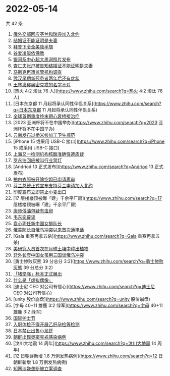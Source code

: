 # 2022-05-14

共 42 条

<!-- BEGIN -->
<!-- 最后更新时间 Sat May 14 2022 18:11:50 GMT+0800 (China Standard Time) -->

1. [俄外交部回应芬兰和瑞典加入北约](https://www.zhihu.com/search?q=俄外交部回应芬兰和瑞典加入北约)
1. [结婚证不能证明是夫妻](https://www.zhihu.com/search?q=结婚证不能证明是夫妻)
1. [拜登下令全美降半旗](https://www.zhihu.com/search?q=拜登下令全美降半旗)
1. [谷爱凌皈依佛教](https://www.zhihu.com/search?q=谷爱凌皈依佛教)
1. [银河系中心超大黑洞照片发布](https://www.zhihu.com/search?q=银河系中心超大黑洞照片发布)
1. [查亡夫账户被告知结婚证不能证明是夫妻](https://www.zhihu.com/search?q=查亡夫账户被告知结婚证不能证明是夫妻)
1. [马斯克再遭监管机构调查](https://www.zhihu.com/search?q=马斯克再遭监管机构调查)
1. [武汉早期新冠患者两年后还有症状](https://www.zhihu.com/search?q=武汉早期新冠患者两年后还有症状)
1. [王林发称奥密克戎的名字不对](https://www.zhihu.com/search?q=王林发称奥密克戎的名字不对)
1. [热火 4:2 淘汰 76 人](https://www.zhihu.com/search?q=热火 4:2 淘汰 76 人)
1. [日本东京都 11 月起将承认同性伴侣关系](https://www.zhihu.com/search?q=日本东京都 11 月起将承认同性伴侣关系)
1. [全球首例重度终末期心衰桥接治疗](https://www.zhihu.com/search?q=全球首例重度终末期心衰桥接治疗)
1. [2023 亚洲杯将不在中国举办](https://www.zhihu.com/search?q=2023 亚洲杯将不在中国举办)
1. [云南发布过桥米线加工卫生规范](https://www.zhihu.com/search?q=云南发布过桥米线加工卫生规范)
1. [iPhone 15 或采用 USB-C 接口](https://www.zhihu.com/search?q=iPhone 15 或采用 USB-C
   接口)
1. [上海又一检测机构核酸准确性遭质疑](https://www.zhihu.com/search?q=上海又一检测机构核酸准确性遭质疑)
1. [罗永浩回应被叫行业冥灯](https://www.zhihu.com/search?q=罗永浩回应被叫行业冥灯)
1. [Andriod 13 正式发布](https://www.zhihu.com/search?q=Andriod 13 正式发布)
1. [拍内衣照被开除空姐已申请再审](https://www.zhihu.com/search?q=拍内衣照被开除空姐已申请再审)
1. [芬兰总统正式宣布支持芬兰申请加入北约](https://www.zhihu.com/search?q=芬兰总统正式宣布支持芬兰申请加入北约)
1. [印度宣布立即禁止小麦出口](https://www.zhihu.com/search?q=印度宣布立即禁止小麦出口)
1. [17 层楼楼顶被曝「建」千余平厂房](https://www.zhihu.com/search?q=17 层楼楼顶被曝「建」千余平厂房)
1. [康师傅油包疑有虫卵](https://www.zhihu.com/search?q=康师傅油包疑有虫卵)
1. [韦东奕辟谣](https://www.zhihu.com/search?q=韦东奕辟谣)
1. [袁心玥任新中国女排队长](https://www.zhihu.com/search?q=袁心玥任新中国女排队长)
1. [俄美防长自俄乌冲突以来首次通电话](https://www.zhihu.com/search?q=俄美防长自俄乌冲突以来首次通电话)
1. [Gala 重赛再拿五杀](https://www.zhihu.com/search?q=Gala 重赛再拿五杀)
1. [美研究人员首次在月球土壤中种出植物](https://www.zhihu.com/search?q=美研究人员首次在月球土壤中种出植物)
1. [菲外长夸中国女孩用三国谈俄乌冲突](https://www.zhihu.com/search?q=菲外长夸中国女孩用三国谈俄乌冲突)
1. [勇士惨败灰熊 39 分总分 3:2](https://www.zhihu.com/search?q=勇士惨败灰熊 39 分总分 3:2)
1. [「猪坚强」标本正式展出](https://www.zhihu.com/search?q=「猪坚强」标本正式展出)
1. [什么是「虚拟偶像」](https://www.zhihu.com/search?q=什么是「虚拟偶像」)
1. [迪士尼 CEO 对公司有信心](https://www.zhihu.com/search?q=迪士尼 CEO 对公司有信心)
1. [unity 股价崩盘](https://www.zhihu.com/search?q=unity 股价崩盘)
1. [字母 40+11 雄鹿 3:2 绿军](https://www.zhihu.com/search?q=字母 40+11 雄鹿 3:2 绿军)
1. [国际护士节](https://www.zhihu.com/search?q=国际护士节)
1. [入职体检不得开展乙肝孕检等检测](https://www.zhihu.com/search?q=入职体检不得开展乙肝孕检等检测)
1. [日本禁止出售小龙虾](https://www.zhihu.com/search?q=日本禁止出售小龙虾)
1. [朝鲜出现奥密克戎感染病例](https://www.zhihu.com/search?q=朝鲜出现奥密克戎感染病例)
1. [汶川大地震 14 周年](https://www.zhihu.com/search?q=汶川大地震 14 周年)
1. [12 日朝鲜新增 1.8 万例发热病例](https://www.zhihu.com/search?q=12 日朝鲜新增 1.8 万例发热病例)
1. [知网涉嫌垄断被立案调查](https://www.zhihu.com/search?q=知网涉嫌垄断被立案调查)

<!-- END -->
